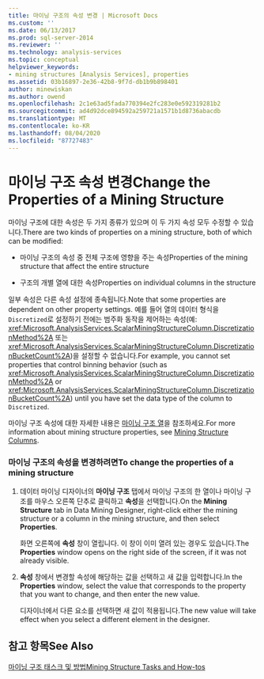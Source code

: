 ```yaml
---
title: 마이닝 구조의 속성 변경 | Microsoft Docs
ms.custom: ''
ms.date: 06/13/2017
ms.prod: sql-server-2014
ms.reviewer: ''
ms.technology: analysis-services
ms.topic: conceptual
helpviewer_keywords:
- mining structures [Analysis Services], properties
ms.assetid: 03b16897-2e36-42b8-9f7d-db1b9b898401
author: minewiskan
ms.author: owend
ms.openlocfilehash: 2c1e63ad5fada770394e2fc283e0e592319281b2
ms.sourcegitcommit: ad4d92dce894592a259721a1571b1d8736abacdb
ms.translationtype: MT
ms.contentlocale: ko-KR
ms.lasthandoff: 08/04/2020
ms.locfileid: "87727483"
---
```

# <a name="change-the-properties-of-a-mining-structure"></a><span data-ttu-id="e8561-102">마이닝 구조 속성 변경</span><span class="sxs-lookup"><span data-stu-id="e8561-102">Change the Properties of a Mining Structure</span></span>
  <span data-ttu-id="e8561-103">마이닝 구조에 대한 속성은 두 가지 종류가 있으며 이 두 가지 속성 모두 수정할 수 있습니다.</span><span class="sxs-lookup"><span data-stu-id="e8561-103">There are two kinds of properties on a mining structure, both of which can be modified:</span></span>  
  
-   <span data-ttu-id="e8561-104">마이닝 구조의 속성 중 전체 구조에 영향을 주는 속성</span><span class="sxs-lookup"><span data-stu-id="e8561-104">Properties of the mining structure that affect the entire structure</span></span>  
  
-   <span data-ttu-id="e8561-105">구조의 개별 열에 대한 속성</span><span class="sxs-lookup"><span data-stu-id="e8561-105">Properties on individual columns in the structure</span></span>  
  
 <span data-ttu-id="e8561-106">일부 속성은 다른 속성 설정에 종속됩니다.</span><span class="sxs-lookup"><span data-stu-id="e8561-106">Note that some properties are dependent on other property settings.</span></span> <span data-ttu-id="e8561-107">예를 들어 열의 데이터 형식을 `Discretized`로 설정하기 전에는 범주화 동작을 제어하는 속성(예: <xref:Microsoft.AnalysisServices.ScalarMiningStructureColumn.DiscretizationMethod%2A> 또는 <xref:Microsoft.AnalysisServices.ScalarMiningStructureColumn.DiscretizationBucketCount%2A>)을 설정할 수 없습니다.</span><span class="sxs-lookup"><span data-stu-id="e8561-107">For example, you cannot set properties that control binning behavior (such as <xref:Microsoft.AnalysisServices.ScalarMiningStructureColumn.DiscretizationMethod%2A> or <xref:Microsoft.AnalysisServices.ScalarMiningStructureColumn.DiscretizationBucketCount%2A>) until you have set the data type of the column to `Discretized`.</span></span>  
  
 <span data-ttu-id="e8561-108">마이닝 구조 속성에 대한 자세한 내용은 [마이닝 구조 열](mining-structure-columns.md)을 참조하세요.</span><span class="sxs-lookup"><span data-stu-id="e8561-108">For more information about mining structure properties, see [Mining Structure Columns](mining-structure-columns.md).</span></span>  
  
### <a name="to-change-the-properties-of-a-mining-structure"></a><span data-ttu-id="e8561-109">마이닝 구조의 속성을 변경하려면</span><span class="sxs-lookup"><span data-stu-id="e8561-109">To change the properties of a mining structure</span></span>  
  
1.  <span data-ttu-id="e8561-110">데이터 마이닝 디자이너의 **마이닝 구조** 탭에서 마이닝 구조의 한 열이나 마이닝 구조를 마우스 오른쪽 단추로 클릭하고 **속성**을 선택합니다.</span><span class="sxs-lookup"><span data-stu-id="e8561-110">On the **Mining Structure** tab in Data Mining Designer, right-click either the mining structure or a column in the mining structure, and then select **Properties**.</span></span>  
  
     <span data-ttu-id="e8561-111">화면 오른쪽에 **속성** 창이 열립니다. 이 창이 이미 열려 있는 경우도 있습니다.</span><span class="sxs-lookup"><span data-stu-id="e8561-111">The **Properties** window opens on the right side of the screen, if it was not already visible.</span></span>  
  
2.  <span data-ttu-id="e8561-112">**속성** 창에서 변경할 속성에 해당하는 값을 선택하고 새 값을 입력합니다.</span><span class="sxs-lookup"><span data-stu-id="e8561-112">In the **Properties** window, select the value that corresponds to the property that you want to change, and then enter the new value.</span></span>  
  
     <span data-ttu-id="e8561-113">디자이너에서 다른 요소를 선택하면 새 값이 적용됩니다.</span><span class="sxs-lookup"><span data-stu-id="e8561-113">The new value will take effect when you select a different element in the designer.</span></span>  
  
## <a name="see-also"></a><span data-ttu-id="e8561-114">참고 항목</span><span class="sxs-lookup"><span data-stu-id="e8561-114">See Also</span></span>  
 [<span data-ttu-id="e8561-115">마이닝 구조 태스크 및 방법</span><span class="sxs-lookup"><span data-stu-id="e8561-115">Mining Structure Tasks and How-tos</span></span>](mining-structure-tasks-and-how-tos.md)  
  
  
